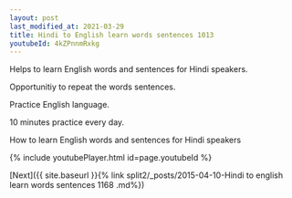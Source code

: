 ```yaml
---
layout: post
last_modified_at: 2021-03-29
title: Hindi to English learn words sentences 1013 
youtubeId: 4kZPnnmRxkg
---
```

 
 
Helps to learn English words and sentences for Hindi speakers.

Opportunitiy to repeat the words sentences. 

Practice English language. 
 
10 minutes practice every day. 
 
How to learn English words and sentences for Hindi speakers 
 
{% include youtubePlayer.html id=page.youtubeId %}
 
 
[Next]({{ site.baseurl }}{% link  split2/_posts/2015-04-10-Hindi to english learn words sentences 1168 .md%})
 
